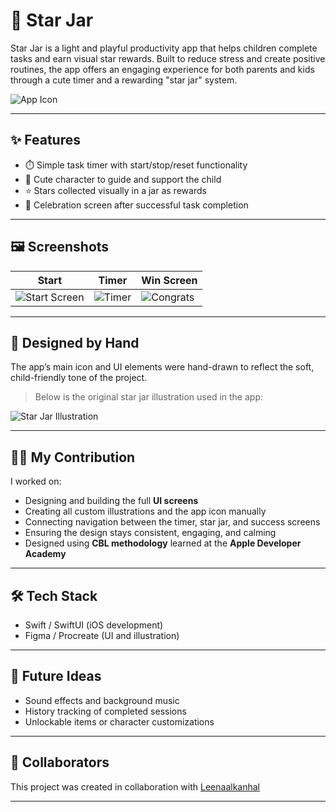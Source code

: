 # 🌟 Star Jar

Star Jar is a light and playful productivity app that helps children complete tasks and earn visual star rewards. Built to reduce stress and create positive routines, the app offers an engaging experience for both parents and kids through a cute timer and a rewarding "star jar" system.

![App Icon](./assets/star-jar-illustration.png)

---

## ✨ Features

- ⏱️ Simple task timer with start/stop/reset functionality  
- 🧒 Cute character to guide and support the child  
- ⭐ Stars collected visually in a jar as rewards  
- 🎉 Celebration screen after successful task completion

---

## 🖼️ Screenshots

| Start | Timer | Win Screen |
|-------|-------|------------|
| ![Start Screen](./assets/start.png) | ![Timer](./assets/timer.png) | ![Congrats](./assets/congrats.png) |

---

## 🎨 Designed by Hand

The app’s main icon and UI elements were hand-drawn to reflect the soft, child-friendly tone of the project.  
> Below is the original star jar illustration used in the app:

![Star Jar Illustration](./assets/star-jar-illustration.png)

---

## 👩‍💻 My Contribution

I worked on:
- Designing and building the full **UI screens**
- Creating all custom illustrations and the app icon manually
- Connecting navigation between the timer, star jar, and success screens
- Ensuring the design stays consistent, engaging, and calming
- Designed using **CBL methodology** learned at the **Apple Developer Academy**

---

## 🛠️ Tech Stack

- Swift / SwiftUI (iOS development)
- Figma / Procreate (UI and illustration)

---

## 📌 Future Ideas

- Sound effects and background music  
- History tracking of completed sessions  
- Unlockable items or character customizations  

---

## 🤝 Collaborators

This project was created in collaboration with [Leenaalkanhal](https://github.com/Leenaalkanhal)

---

